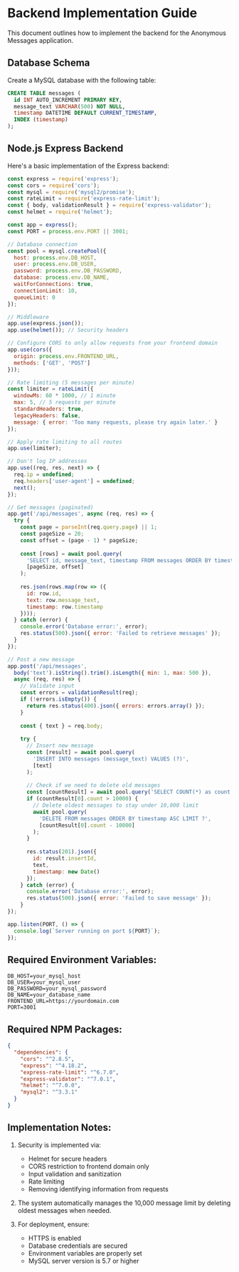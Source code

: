 # Backend Implementation Guide

This document outlines how to implement the backend for the Anonymous Messages application.

## Database Schema

Create a MySQL database with the following table:

```sql
CREATE TABLE messages (
  id INT AUTO_INCREMENT PRIMARY KEY,
  message_text VARCHAR(500) NOT NULL,
  timestamp DATETIME DEFAULT CURRENT_TIMESTAMP,
  INDEX (timestamp)
);
```

## Node.js Express Backend

Here's a basic implementation of the Express backend:

```javascript
const express = require('express');
const cors = require('cors');
const mysql = require('mysql2/promise');
const rateLimit = require('express-rate-limit');
const { body, validationResult } = require('express-validator');
const helmet = require('helmet');

const app = express();
const PORT = process.env.PORT || 3001;

// Database connection
const pool = mysql.createPool({
  host: process.env.DB_HOST,
  user: process.env.DB_USER,
  password: process.env.DB_PASSWORD,
  database: process.env.DB_NAME,
  waitForConnections: true,
  connectionLimit: 10,
  queueLimit: 0
});

// Middleware
app.use(express.json());
app.use(helmet()); // Security headers

// Configure CORS to only allow requests from your frontend domain
app.use(cors({
  origin: process.env.FRONTEND_URL,
  methods: ['GET', 'POST']
}));

// Rate limiting (5 messages per minute)
const limiter = rateLimit({
  windowMs: 60 * 1000, // 1 minute
  max: 5, // 5 requests per minute
  standardHeaders: true,
  legacyHeaders: false,
  message: { error: 'Too many requests, please try again later.' }
});

// Apply rate limiting to all routes
app.use(limiter);

// Don't log IP addresses
app.use((req, res, next) => {
  req.ip = undefined;
  req.headers['user-agent'] = undefined;
  next();
});

// Get messages (paginated)
app.get('/api/messages', async (req, res) => {
  try {
    const page = parseInt(req.query.page) || 1;
    const pageSize = 20;
    const offset = (page - 1) * pageSize;
    
    const [rows] = await pool.query(
      'SELECT id, message_text, timestamp FROM messages ORDER BY timestamp DESC LIMIT ? OFFSET ?',
      [pageSize, offset]
    );
    
    res.json(rows.map(row => ({
      id: row.id,
      text: row.message_text,
      timestamp: row.timestamp
    })));
  } catch (error) {
    console.error('Database error:', error);
    res.status(500).json({ error: 'Failed to retrieve messages' });
  }
});

// Post a new message
app.post('/api/messages', 
  body('text').isString().trim().isLength({ min: 1, max: 500 }),
  async (req, res) => {
    // Validate input
    const errors = validationResult(req);
    if (!errors.isEmpty()) {
      return res.status(400).json({ errors: errors.array() });
    }
    
    const { text } = req.body;
    
    try {
      // Insert new message
      const [result] = await pool.query(
        'INSERT INTO messages (message_text) VALUES (?)',
        [text]
      );
      
      // Check if we need to delete old messages
      const [countResult] = await pool.query('SELECT COUNT(*) as count FROM messages');
      if (countResult[0].count > 10000) {
        // Delete oldest messages to stay under 10,000 limit
        await pool.query(
          'DELETE FROM messages ORDER BY timestamp ASC LIMIT ?',
          [countResult[0].count - 10000]
        );
      }
      
      res.status(201).json({
        id: result.insertId,
        text,
        timestamp: new Date()
      });
    } catch (error) {
      console.error('Database error:', error);
      res.status(500).json({ error: 'Failed to save message' });
    }
});

app.listen(PORT, () => {
  console.log(`Server running on port ${PORT}`);
});
```

## Required Environment Variables:

```
DB_HOST=your_mysql_host
DB_USER=your_mysql_user
DB_PASSWORD=your_mysql_password
DB_NAME=your_database_name
FRONTEND_URL=https://yourdomain.com
PORT=3001
```

## Required NPM Packages:

```json
{
  "dependencies": {
    "cors": "^2.8.5",
    "express": "^4.18.2",
    "express-rate-limit": "^6.7.0",
    "express-validator": "^7.0.1",
    "helmet": "^7.0.0",
    "mysql2": "^3.3.1"
  }
}
```

## Implementation Notes:

1. Security is implemented via:
   - Helmet for secure headers
   - CORS restriction to frontend domain only
   - Input validation and sanitization
   - Rate limiting
   - Removing identifying information from requests

2. The system automatically manages the 10,000 message limit by deleting oldest messages when needed.

3. For deployment, ensure:
   - HTTPS is enabled
   - Database credentials are secured
   - Environment variables are properly set
   - MySQL server version is 5.7 or higher